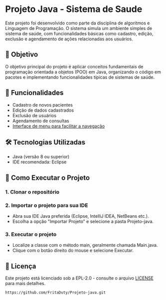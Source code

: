 # Projeto Java - Sistema de Saude 

Este projeto foi desenvolvido como parte da disciplina de algoritmos e Linguagem de Programação. O sistema simula um ambiente simples de sistema de saúde, com funcionalidades básicas como cadastro, edição, exclusão e agendamento de ações relacionadas aos usuários.

## 📌 Objetivo

O objetivo principal do projeto é aplicar conceitos fundamentais de programação orientada a objetos (POO) em Java, organizando o código em pacotes e implementando funcionalidades típicas de sistemas de saúde.

## 🔧 Funcionalidades

- Cadastro de novos pacientes 
- Edição de dados cadastrados
- Exclusão de usuários
- Agendamento de consultas
- [Interface de menu para facilitar a navegação](Interface.md)

## 🛠️ Tecnologias Utilizadas

- Java (versão 8 ou superior)
- IDE recomendada: Eclipse

## 🚀 Como Executar o Projeto

### 1. Clonar o repositório

### 2. Importar o projeto para sua IDE

- Abra sua IDE Java preferida (Eclipse, IntelliJ IDEA, NetBeans etc.).
- Escolha a opção "Importar Projeto" e selecione a pasta Projeto-java.

### 3. Executar o projeto
- Localize a classe com o método main, geralmente chamada Main.java.
- Clique com o botão direito do mouse e selecione Executar.

## 📝 Licença

Este projeto está licenciado sob a EPL-2.0 - consulte o arquivo [LICENSE](LICENSE) para mais detalhes.

```bash
https://github.com/FritaDuty/Projeto-java.git

